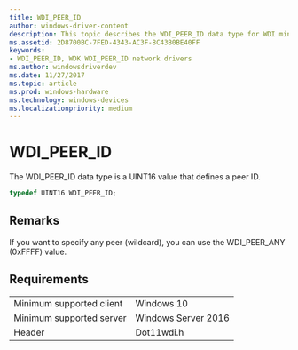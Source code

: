 ```yaml
---
title: WDI_PEER_ID
author: windows-driver-content
description: This topic describes the WDI_PEER_ID data type for WDI miniport drivers.
ms.assetid: 2D8700BC-7FED-4343-AC3F-8C43B0BE40FF
keywords:
- WDI_PEER_ID, WDK WDI_PEER_ID network drivers
ms.author: windowsdriverdev
ms.date: 11/27/2017
ms.topic: article
ms.prod: windows-hardware
ms.technology: windows-devices
ms.localizationpriority: medium
---
```


# WDI_PEER_ID

The WDI_PEER_ID data type is a UINT16 value that defines a peer ID.

```c++
typedef UINT16 WDI_PEER_ID;
```

## Remarks

If you want to specify any peer (wildcard), you can use the WDI_PEER_ANY (0xFFFF) value.

## Requirements

|   |   |
| --- | --- |
| Minimum supported client | Windows 10 |
| Minimum supported server | Windows Server 2016 |
| Header | Dot11wdi.h |

